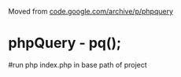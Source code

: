 Moved from [code.google.com/archive/p/phpquery](https://code.google.com/archive/p/phpquery/)

# phpQuery - pq();

#run 
php index.php in base path of project  
